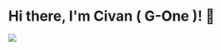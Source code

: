 # Hi there, I'm Civan ( G-One )! 👋


  <a href="https://skillicons.dev">
    <img src="https://skillicons.dev/icons?i=apple,python,aws,bash,bootstrap,css,javascript,c#,cs,azure,cpp,cloudflare,d3,dotnet,gcp,git,github,htmx,java,jquery,kubernetes,mongodb,nodejs," />
  </a>

